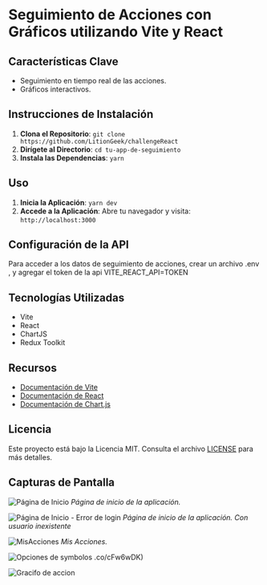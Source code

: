 # Seguimiento de Acciones con Gráficos utilizando Vite y React

## Características Clave

- Seguimiento en tiempo real de las acciones.
- Gráficos interactivos.

## Instrucciones de Instalación

1. **Clona el Repositorio**: `git clone https://github.com/LitionGeek/challengeReact`
2. **Dirígete al Directorio**: `cd tu-app-de-seguimiento`
3. **Instala las Dependencias**: `yarn`

## Uso

1. **Inicia la Aplicación**: `yarn dev`
2. **Accede a la Aplicación**: Abre tu navegador y visita: `http://localhost:3000`

## Configuración de la API

Para acceder a los datos de seguimiento de acciones, crear un archivo .env , y agregar el token de la api
VITE_REACT_API=TOKEN

## Tecnologías Utilizadas

- Vite
- React
- ChartJS
- Redux Toolkit

## Recursos

- [Documentación de Vite](https://vitejs.dev/)
- [Documentación de React](https://reactjs.org/docs/getting-started.html)
- [Documentación de Chart.js](https://www.chartjs.org/docs/latest/)

## Licencia

Este proyecto está bajo la Licencia MIT. Consulta el archivo [LICENSE](LICENSE) para más detalles.

## Capturas de Pantalla

![Página de Inicio](https://github.com/LitionGeek/challengeReact/assets/34557228/7f25b5b2-52ed-4263-98ab-b05cfa801578)
_Página de inicio de la aplicación._

![Página de Inicio - Error de login](https://github.com/LitionGeek/challengeReact/assets/34557228/29506a83-24df-4302-b94a-3ce70228975b)
_Página de inicio de la aplicación. Con usuario inexistente_

![MisAcciones](https://github.com/LitionGeek/challengeReact/assets/34557228/e95c8004-6972-49d1-a887-f8cac12a55ae)
_Mis Acciones._

![Opciones de symbolos](https://github.com/LitionGeek/challengeReact/assets/34557228/1e248f0b-7110-44e7-850c-b1d101bc0585)
.co/cFw6wDK)

![Gracifo de accion](https://github.com/LitionGeek/challengeReact/assets/34557228/92da41d9-a123-4121-a3fd-68a45686fbc9)













